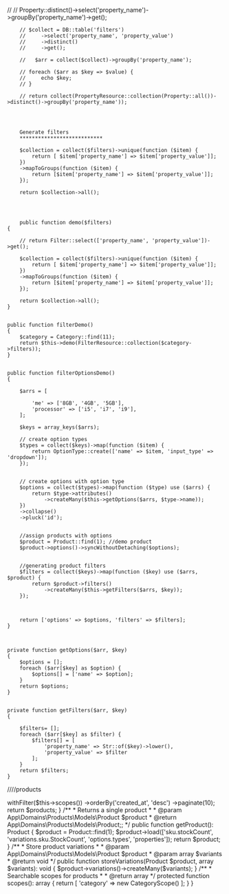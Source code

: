  // // Property::distinct()->select('property_name')->groupBy('property_name')->get();

        // $collect = DB::table('filters')
        //     ->select('property_name', 'property_value')
        //     ->distinct()
        //     ->get();

        //   $arr = collect($collect)->groupBy('property_name');

        // foreach ($arr as $key => $value) {
        //     echo $key;
        // }

        // return collect(PropertyResource::collection(Property::all())->distinct()->groupBy('property_name'));




        Generate filters
        ***************************

        $collection = collect($filters)->unique(function ($item) {
            return [ $item['property_name'] => $item['property_value']];
        })
        ->mapToGroups(function ($item) {
            return [$item['property_name'] => $item['property_value']];
        });

        return $collection->all();




        public function demo($filters)
    {

        // return Filter::select(['property_name', 'property_value'])->get();

        $collection = collect($filters)->unique(function ($item) {
            return [ $item['property_name'] => $item['property_value']];
        })
        ->mapToGroups(function ($item) {
            return [$item['property_name'] => $item['property_value']];
        });

        return $collection->all();
    }


    public function filterDemo()
    {
        $category = Category::find(11);
        return $this->demo(FilterResource::collection($category->filters));
    }


    public function filterOptionsDemo()
    {

        $arrs = [

            'me' => ['8GB', '4GB', '5GB'],
            'processor' => ['i5', 'i7', 'i9'],
        ];
        
        $keys = array_keys($arrs);
        
        // create option types
        $types = collect($keys)->map(function ($item) {
            return OptionType::create(['name' => $item, 'input_type' => 'dropdown']);
        });
       
       
        // create options with option type
        $options = collect($types)->map(function ($type) use ($arrs) {
            return $type->attributes()
                ->createMany($this->getOptions($arrs, $type->name));
        })
        ->collapse()
        ->pluck('id');


        //assign products with options
        $product = Product::find(1); //demo product
        $product->options()->syncWithoutDetaching($options);


        //generating product filters
        $filters = collect($keys)->map(function ($key) use ($arrs, $product) {
            return $product->filters()
                ->createMany($this->getFilters($arrs, $key));
        });
     


        return ['options' => $options, 'filters' => $filters];
    }
   


    private function getOptions($arr, $key)
    {
        $options = [];
        foreach ($arr[$key] as $option) {
            $options[] = ['name' => $option];
        }
        return $options;
    }


    private function getFilters($arr, $key)
    {

        $filters= [];
        foreach ($arr[$key] as $filter) {
            $filters[] = [
                'property_name' => Str::of($key)->lower(),
                'property_value' => $filter
            ];
        }
        return $filters;
    }




////products

<?php
 
declare(strict_types=1);

namespace App\Domains\Products\Actions;

use App\Domains\Categories\Models\Category;
use App\Domains\Filters\Models\Filter;
use App\Domains\Filters\Resource\FilterResource;
use App\Domains\Options\Models\OptionType;
use App\Domains\Products\Models\Product;
use App\Domains\Products\Resource\ProductResource;
use App\Domains\Products\Resource\SingleProductResource;
use App\Domains\Products\Scopes\Filters\CategoryScope;
use App\Domains\Properties\Models\Property;
use App\Domains\Properties\Resource\PropertyResource;
use Illuminate\Http\Resources\Json\JsonResource;
use Illuminate\Pagination\LengthAwarePaginator;
use Illuminate\Support\Collection;
use Illuminate\Support\Facades\DB;
use Illuminate\Support\Str;

class ProductService
{

    //todos
    //1. create product
    //2. add to variations
    //3. set sku for products
    //4. create limited or unlimited stock
    
    public function storeProduct()
    {
    }

    /**
     * Return all products loaded relationships
     *
     * @return  Illuminate\Pagination\LengthAwarePaginator;
     */
    public function getProducts(): LengthAwarePaginator
    {
        $products = Product::with('sku', 'sku.stockCount', 'options', 'options.types', 'variations')
            ->withFilter($this->scopes())
            ->orderBy('created_at', 'desc')
            ->paginate(10);
 
        return $products;
    }

    /**
     * Returns a single product
     *
     * @param  App\Domains\Products\Models\Product $product
     * @return App\Domains\Products\Models\Product;;
     */
    public function getProduct(): Product
    {
        $product = Product::find(1);
        $product->load(['sku.stockCount', 'variations.sku.StockCount', 'options.types', 'properties']);
        
        return $product;
    }

    /**
     * Store product variations
     *
     * @param  App\Domains\Products\Models\Product $product
     * @param  array   $variants
     * @return void
     */
    public function storeVariations(Product $product, array $variants): void
    {
        $product->variations()->createMany($variants);
    }

    

    /**
     * Searchable scopes for products
     *
     * @return array
     */
    protected function scopes(): array
    {
        return [ 'category' => new CategoryScope() ];
    }
}









        